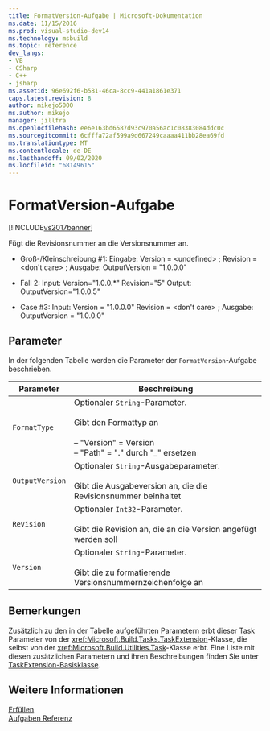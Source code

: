 ```yaml
---
title: FormatVersion-Aufgabe | Microsoft-Dokumentation
ms.date: 11/15/2016
ms.prod: visual-studio-dev14
ms.technology: msbuild
ms.topic: reference
dev_langs:
- VB
- CSharp
- C++
- jsharp
ms.assetid: 96e692f6-b581-46ca-8cc9-441a1861e371
caps.latest.revision: 8
author: mikejo5000
ms.author: mikejo
manager: jillfra
ms.openlocfilehash: ee6e163bd6587d93c970a56ac1c08383084ddc0c
ms.sourcegitcommit: 6cfffa72af599a9d667249caaaa411bb28ea69fd
ms.translationtype: MT
ms.contentlocale: de-DE
ms.lasthandoff: 09/02/2020
ms.locfileid: "68149615"
---
```

# <a name="formatversion-task"></a>FormatVersion-Aufgabe
[!INCLUDE[vs2017banner](../includes/vs2017banner.md)]

Fügt die Revisionsnummer an die Versionsnummer an.  
  
- Groß-/Kleinschreibung #1: Eingabe: Version = \<undefined> ;  Revision = \<don't care> ;   Ausgabe: OutputVersion = "1.0.0.0"  
  
- Fall 2: Input: Version="1.0.0.*" Revision="5" Output: OutputVersion="1.0.0.5"  
  
- Case #3: Input: Version = "1.0.0.0" Revision = \<don't care> ;  Ausgabe: OutputVersion = "1.0.0.0"  
  
## <a name="parameters"></a>Parameter  
 In der folgenden Tabelle werden die Parameter der `FormatVersion`-Aufgabe beschrieben.  
  
|Parameter|Beschreibung|  
|---------------|-----------------|  
|`FormatType`|Optionaler `String`-Parameter.<br /><br /> Gibt den Formattyp an<br /><br /> – "Version" = Version<br />– "Path" = "." durch "_" ersetzen|  
|`OutputVersion`|Optionaler `String`-Ausgabeparameter.<br /><br /> Gibt die Ausgabeversion an, die die Revisionsnummer beinhaltet|  
|`Revision`|Optionaler `Int32`-Parameter.<br /><br /> Gibt die Revision an, die an die Version angefügt werden soll|  
|`Version`|Optionaler `String`-Parameter.<br /><br /> Gibt die zu formatierende Versionsnummernzeichenfolge an|  
  
## <a name="remarks"></a>Bemerkungen  
 Zusätzlich zu den in der Tabelle aufgeführten Parametern erbt dieser Task Parameter von der <xref:Microsoft.Build.Tasks.TaskExtension>-Klasse, die selbst von der <xref:Microsoft.Build.Utilities.Task>-Klasse erbt. Eine Liste mit diesen zusätzlichen Parametern und ihren Beschreibungen finden Sie unter [TaskExtension-Basisklasse](../msbuild/taskextension-base-class.md).  
  
## <a name="see-also"></a>Weitere Informationen  
 [Erfüllen](../msbuild/msbuild-tasks.md)   
 [Aufgaben Referenz](../msbuild/msbuild-task-reference.md)

